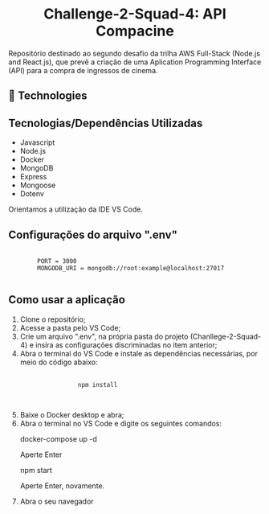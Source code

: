 <h1 align="center"> Challenge-2-Squad-4: API Compacine</h1>

<p>Repositório destinado ao segundo desafio da trilha AWS Full-Stack (Node.js and React.js), que prevê a criação de uma Aplication Programming Interface (API) para a compra de ingressos de cinema.</p>

## :rocket: Technologies
<h2>Tecnologias/Dependências Utilizadas</h2>
<ul>
    <li>Javascript</li>
    <li>Node.js</li>
    <li>Docker</li>
    <li>MongoDB</li>
    <li>Express</li>
    <li>Mongoose</li>
    <li>Dotenv</li>    
</ul>
<p>Orientamos a utilização da IDE VS Code.</p>

<h2>Configurações do arquivo ".env"</h2>
<pre>
    <code>
        PORT = 3000
        MONGODB_URI = mongodb://root:example@localhost:27017    
    </code>
</pre>

<h2>Como usar a aplicação</h2>
<ol>
    <li>Clone o repositório;</li>
    <li>Acesse a pasta pelo VS Code;</li>
    <li>Crie um arquivo ".env", na própria pasta do projeto (Chanllege-2-Squad-4) e insira as configurações discriminadas no item anterior;</li>
    <li>Abra o terminal do VS Code e instale as dependências necessárias, por meio do código abaixo:</li>
        <pre>
            <code>
                npm install
            </code>
        </pre>
    <li>Baixe o Docker desktop e abra;</li>
    <li>Abra o terminal no VS Code e digite os seguintes comandos:</li>
        <p>docker-compose up -d</p>
        <p>Aperte Enter</p>
        <p>npm start</p>
        <p>Aperte Enter, novamente.</p>
    <li>Abra o seu navegador</li>
</ol>
